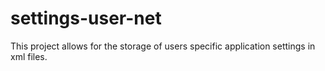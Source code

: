 # settings-user-net
This project allows for the storage of users specific application settings in xml files.
